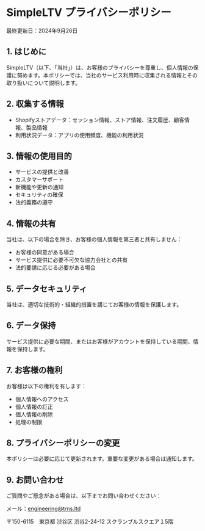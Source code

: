 # SimpleLTV プライバシーポリシー

最終更新日：2024年9月26日

## 1. はじめに

SimpleLTV（以下、「当社」）は、お客様のプライバシーを尊重し、個人情報の保護に努めます。本ポリシーでは、当社のサービス利用時に収集される情報とその取り扱いについて説明します。

## 2. 収集する情報

- Shopifyストアデータ：セッション情報、ストア情報、注文履歴、顧客情報、製品情報
- 利用状況データ：アプリの使用頻度、機能の利用状況

## 3. 情報の使用目的

- サービスの提供と改善
- カスタマーサポート
- 新機能や更新の通知
- セキュリティの確保
- 法的義務の遵守

## 4. 情報の共有

当社は、以下の場合を除き、お客様の個人情報を第三者と共有しません：
- お客様の同意がある場合
- サービス提供に必要不可欠な協力会社との共有
- 法的要請に応じる必要がある場合

## 5. データセキュリティ

当社は、適切な技術的・組織的措置を講じてお客様の情報を保護します。

## 6. データ保持

サービス提供に必要な期間、またはお客様がアカウントを保持している期間、情報を保持します。

## 7. お客様の権利

お客様は以下の権利を有します：
- 個人情報へのアクセス
- 個人情報の訂正
- 個人情報の削除
- 処理の制限

## 8. プライバシーポリシーの変更

本ポリシーは必要に応じて更新されます。重要な変更がある場合は通知します。

## 9. お問い合わせ

ご質問やご懸念がある場合は、以下までお問い合わせください：

メール：engineering@trns.ltd

〒150-6115　東京都 渋谷区 渋谷2-24-12 スクランブルスクエア１5階
